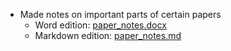 - Made notes on important parts of certain papers
    - Word edition: [paper_notes.docx](evidence/paper_notes.docx)
    - Markdown edition: [paper_notes.md](evidence/paper_notes.md)